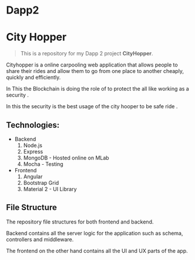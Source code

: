 # Dapp2

# City Hopper

>This is a repository for my Dapp 2 project  **CityHopper**.

Cityhopper is a online carpooling web application that allows people to share their rides and allow them to go from one place to another cheaply, quickly and efficiently. 

In This the Blockchain is doing the role of to protect the all like working as a security .

In this the security is the best usage of the city hooper to be safe ride .

## Technologies:
- Backend
    1. Node.js 
    2. Express
    3. MongoDB - Hosted online on MLab
    4. Mocha - Testing
- Frontend
    1. Angular
    2. Bootstrap Grid
    3. Material 2 - UI Library

## File Structure
The repository file structures for both frontend and backend. 

Backend contains all the server logic for the application such as schema, controllers and middleware.

The frontend on the other hand contains all the UI and UX parts of the app.
